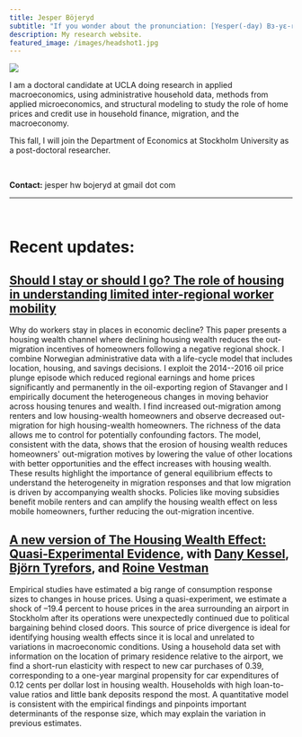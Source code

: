 ```yaml
---
title: Jesper Böjeryd
subtitle: "If you wonder about the pronunciation: [Yesper(-day) Bɜ-yɛ-reed]"
description: My research website.
featured_image: /images/headshot1.jpg
---
```



<img class="on_page_img" src="{{ page.featured_image | relative_url }}">
  
I am a doctoral candidate at UCLA doing research in applied macroeconomics, using administrative household data, methods from applied microeconomics, and structural modeling to study the role of home prices and credit use in household finance, migration, and the macroeconomy.

This fall, I will join the Department of Economics at Stockholm University as a post-doctoral researcher.

&nbsp;  

**Contact:** jesper hw bojeryd at gmail dot com

---

&nbsp;  

#  Recent updates:
## <a href="https://www.jesperbojeryd.se/papers/Bojeryd%20JMP%20Should%20I%20stay%20or%20should%20I%20go.pdf#style.css?the=fonz" target="_blank">Should I stay or should I go? The role of housing in understanding limited inter-regional worker mobility</a>

Why do workers stay in places in economic decline? This paper presents a housing wealth channel where declining housing wealth reduces the out-migration incentives of homeowners following a negative regional shock. I combine Norwegian administrative data with a life-cycle model that includes location, housing, and savings decisions. I exploit the 2014--2016 oil price plunge episode which reduced regional earnings and home prices significantly and permanently in the oil-exporting region of Stavanger and I empirically document the heterogeneous changes in moving behavior across housing tenures and wealth. I find increased out-migration among renters and low housing-wealth homeowners and observe decreased out-migration for high housing-wealth homeowners. The richness of the data allows me to control for potentially confounding factors. The model, consistent with the data, shows that the erosion of housing wealth reduces homeowners' out-migration motives by lowering the value of other locations with better opportunities and the effect increases with housing wealth. These results highlight the importance of general equilibrium effects to understand the heterogeneity in migration responses and that low migration is driven by accompanying wealth shocks. Policies like moving subsidies benefit mobile renters and can amplify the housing wealth effect on less mobile homeowners, further reducing the out-migration incentive.

## <a href="https://www.jesperbojeryd.se/papers/DP18034-compressed.pdf" target="_blank">A new version of The Housing Wealth Effect: Quasi-Experimental Evidence</a>, with [Dany Kessel](https://sites.google.com/view/dany-kessel-phd-candidate/startsida), [Björn Tyrefors](http://btyrefors.se/), and [Roine Vestman](https://roinevestman.com/)
Empirical studies have estimated a big range of consumption response sizes to changes in house prices. Using a quasi-experiment, we estimate a shock of –19.4 percent to house prices in the area surrounding an airport in Stockholm after its operations were unexpectedly continued due to political bargaining behind closed doors. This source of price divergence is ideal for identifying housing wealth effects since it is local and unrelated to variations in macroeconomic conditions. Using a household data set with information on the location of primary residence relative to the airport, we find a short-run elasticity with respect to new car purchases of 0.39, corresponding to a one-year marginal propensity for car expenditures of 0.12 cents per dollar lost in housing wealth. Households with high loan-to-value ratios and little bank deposits respond the most. A quantitative model is consistent with the empirical findings and pinpoints important determinants of the response size, which may explain the variation in previous estimates.
